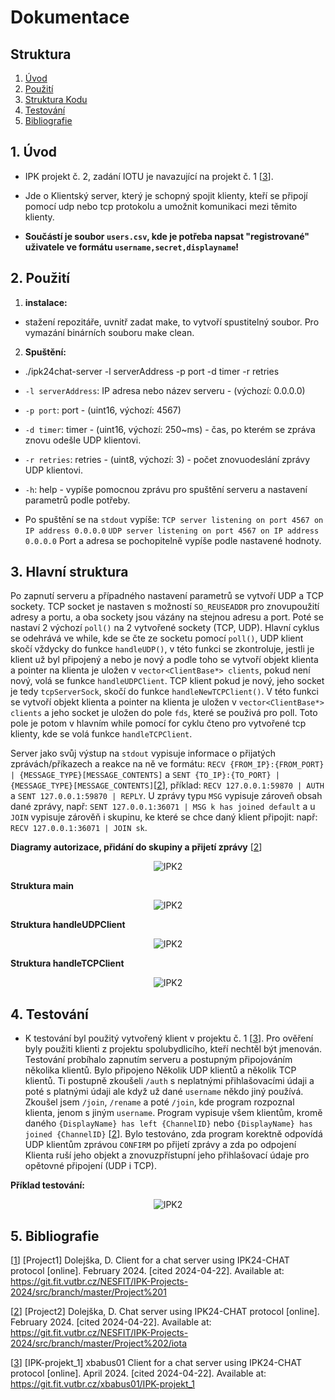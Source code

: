 # Dokumentace

## Struktura

1. [Úvod](#uvod)
2. [Použití](#pouziti)
3. [Struktura Kodu](#struktura)
4. [Testování](#testovani)
5. [Bibliografie](bibliografie)

## 1. Úvod

- IPK projekt č. 2, zadání IOTU je navazující na projekt č. 1 [<a name="3" href="#IPK-projekt_1">3</a>].
- Jde o Klientský server, který je schopný spojit klienty, kteří se připojí pomocí udp nebo tcp protokolu a umožnit komunikaci mezi těmito klienty.

- **Součástí je soubor `users.csv`, kde je potřeba napsat "registrované" uživatele ve formátu `username,secret,displayname`!**

## 2. Použití

1. **instalace:**
- stažení repozitáře, uvnitř zadat make, to vytvoří spustitelný soubor. Pro vymazání binárních souboru make clean.

2. **Spuštění:**
- ./ipk24chat-server -l serverAddress -p port -d timer -r retries
- `-l serverAddress`: IP adresa nebo název serveru - (výchozí: 0.0.0.0)
- `-p port`: port - (uint16, výchozí: 4567)
- `-d timer`: timer - (uint16, výchozí: 250~ms) - čas, po kterém se zpráva znovu odešle UDP klientovi.
- `-r retries`: retries - (uint8, výchozí: 3) - počet znovuodeslání zprávy UDP klientovi.
- `-h`: help - vypíše pomocnou zprávu pro spuštění serveru a nastavení parametrů podle potřeby.

- Po spuštění se na `stdout` vypíše: 
    `TCP server listening on port 4567 on IP address 0.0.0.0`
    `UDP server listening on port 4567 on IP address 0.0.0.0`
    Port a adresa se pochopitelně vypíše podle nastavené hodnoty.
## 3. Hlavní struktura

Po zapnutí serveru a případného nastavení parametrů se vytvoří UDP a TCP sockety. TCP socket je nastaven s možností `SO_REUSEADDR` pro znovupoužití adresy a portu, a oba sockety jsou vázány na stejnou adresu a port. Poté se nastaví 2 výchozí `poll()` na 2 vytvořené sockety (TCP, UDP). Hlavní cyklus se odehrává ve while, kde se čte ze socketu pomocí `poll()`, UDP klient skočí vždycky do funkce `handleUDP()`, v této funkci se zkontroluje, jestli je klient už byl připojený a nebo je nový a podle toho se vytvoří objekt klienta a pointer na klienta je uložen v `vector<ClientBase*> clients`, pokud není nový, volá se funkce `handleUDPClient`. TCP klient pokud je nový, jeho socket je tedy `tcpServerSock`, skočí do funkce `handleNewTCPClient()`. V této funkci se vytvoří objekt klienta a pointer na klienta je uložen v `vector<ClientBase*> clients` a jeho socket je uložen do pole `fds`, které se použivá pro poll. Toto pole je potom v hlavním while pomocí for cyklu čteno pro vytvořené tcp klienty, kde se volá funkce `handleTCPClient`.

Server jako svůj výstup na `stdout` vypisuje informace o přijatých zprávách/příkazech a reakce na ně ve formátu: `RECV {FROM_IP}:{FROM_PORT} | {MESSAGE_TYPE}[MESSAGE_CONTENTS]` a `SENT {TO_IP}:{TO_PORT} | {MESSAGE_TYPE}[MESSAGE_CONTENTS]`[<a name="2" href="#Project2">2</a>], příklad: `RECV 127.0.0.1:59870 | AUTH` a `SENT 127.0.0.1:59870 | REPLY`. U zprávy typu `MSG` vypisuje zároveň obsah dané zprávy, např: `SENT 127.0.0.1:36071 | MSG k has joined default` a u `JOIN` vypisuje zárověň i skupinu, ke které se chce daný klient připojit: např: `RECV 127.0.0.1:36071 | JOIN sk`. 

**Diagramy autorizace, přidání do skupiny a přijetí zprávy** 
[<a name="2" href="#Project2">2</a>]
<p align="center">
  <img src="diagrams/auth_join_mess.png" alt="IPK2">
</p> 


**Struktura main**
<p align="center">
  <img src="diagrams/IPK_main.png" alt="IPK2">
</p>

**Struktura handleUDPClient**
<p align="center">
  <img src="diagrams/IPK_handleUDPClient.png" alt="IPK2">
</p>

**Struktura handleTCPClient**
<p align="center">
  <img src="diagrams/IPK_handleTCPClient.png" alt="IPK2">
</p>    

## 4. Testování

- K testování byl použitý vytvořený klient v projektu č. 1 [<a name="3" href="#IPK-projekt_1">3</a>]. Pro ověření byly použiti klienti z projektu spolubydlicího, kteří nechtěl být jmenován. Testování probíhalo zapnutím serveru a postupným připojováním několika klientů. Bylo připojeno Několik UDP klientů a několik TCP klientů. Ti postupně zkoušeli `/auth` s neplatnými přihlašovacími údaji a poté s platnými údaji ale když už dané `username` někdo jiný používá. Zkoušel jsem `/join`, `/rename` a poté `/join`, kde program rozpoznal klienta, jenom s jiným `username`. Program vypisuje všem klientům, kromě daného `{DisplayName} has left {ChannelID}` nebo `{DisplayName} has joined {ChannelID}` [<a name="2" href="#Project2">2</a>]. Bylo testováno, zda program korektně odpovídá UDP klientům zprávou `CONFIRM` po přijetí zprávy a zda po odpojení Klienta ruší jeho objekt a znovuzpřístupní jeho přihlašovací údaje pro opětovné připojení (UDP i TCP).

**Příklad testování:**
<p align="center">
  <img src="diagrams/testing.png" alt="IPK2">
</p>

## 5. Bibliografie

[<a name="Project1"></a><a href="#1">1</a>] [Project1] Dolejška, D. Client for a chat server using IPK24-CHAT protocol [online]. February 2024. [cited 2024-04-22]. Available at: https://git.fit.vutbr.cz/NESFIT/IPK-Projects-2024/src/branch/master/Project%201

[<a name="Project2"></a><a href="#2">2</a>] [Project2] Dolejška, D. Chat server using IPK24-CHAT protocol [online]. February 2024. [cited 2024-04-22]. Available at: https://git.fit.vutbr.cz/NESFIT/IPK-Projects-2024/src/branch/master/Project%202/iota

[<a name="IPK-projekt_1"></a><a href="#3">3</a>] [IPK-projekt_1] xbabus01 Client for a chat server using IPK24-CHAT protocol [online]. April 2024. [cited 2024-04-22]. Available at: https://git.fit.vutbr.cz/xbabus01/IPK-projekt_1
